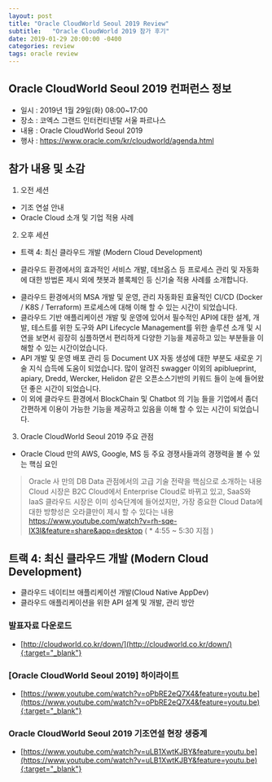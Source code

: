```yaml
---
layout: post
title: "Oracle CloudWorld Seoul 2019 Review"
subtitle:   "Oracle CloudWorld 2019 참가 후기"
date: 2019-01-29 20:00:00 -0400
categories: review
tags: oracle review
---
```


## Oracle CloudWorld Seoul 2019 컨퍼런스 정보
- 일시 : 2019년 1월 29일(화) 08:00~17:00
- 장소 : 코엑스 그랜드 인터컨티넨탈 서울 파르나스
- 내용 : Oracle CloudWorld Seoul 2019
- 행사 : https://www.oracle.com/kr/cloudworld/agenda.html


## 참가 내용 및 소감
1. 오전 세션 
- 기조 연설 안내
- Oracle Cloud 소개 및 기업 적용 사례

2. 오후 세션
- 트랙 4: 최신 클라우드 개발 (Modern Cloud Development)
* 클라우드 환경에서의 효과적인 서비스 개발, 데브옵스 등 프로세스 관리 및 자동화에 대한 방법론 제시 외에 챗봇과 블록체인 등 신기술 적용 사례를 소개합니다.

- 클라우드 환경에서의 MSA 개발 및 운영, 관리 자동화된 효율적인 CI/CD (Docker / K8S / Terraform) 프로세스에 대해 이해 할 수 있는 시간이 되었습니다.
- 클라우드 기반 애플리케이션 개발 및 운영에 있어서 필수적인 API에 대한 설계, 개발, 테스트를 위한 도구와 API Lifecycle Management를 위한 솔루션 소개 및 시연을 보면서 
   굉장히 심플하면서 편리하게 다양한 기능을 제공하고 있는 부분들을 이해할 수 있는 시간이었습니다.
- API 개발 및 운영 배포 관리 등 Document UX 자동 생성에 대한 부분도 새로운 기술 지식 습득에 도움이 되었습니다.
   많이 알려진 swagger 이외의 apiblueprint, apiary, Dredd, Wercker, Helidon 같은 오픈소스기반의 키워드 들이 눈에 들어왔던 좋은 시간이 되었습니다.
- 이 외에 클라우드 환경에서 BlockChain 및 Chatbot 의 기능 들을 기업에서 좀더 간편하게 이용이 가능한 기능을 제공하고 있음을 이해 할 수 있는 시간이 되었습니다.

3. Oracle CloudWorld Seoul 2019 주요 관점 
 - Oracle Cloud 만의 AWS, Google, MS 등 주요 경쟁사들과의 경쟁력을 볼 수 있는 핵심 요인
  > Oracle 사 만의 DB Data 관점에서의 고급 기술 전략을 핵심으로 소개하는 내용
  > Cloud 시장은 B2C Cloud에서 Enterprise Cloud로 바뀌고 있고, SaaS와 IaaS 클라우드 시장은 이미 성숙단계에 들어섰지만, 가장 중요한 Cloud Data에 대한 방향성은 오라클만이 제시 할 수 있다는 내용
  > https://www.youtube.com/watch?v=rh-sqe-lX3I&feature=share&app=desktop  ( * 4:55 ~ 5:30 지점 )


## 트랙 4: 최신 클라우드 개발 (Modern Cloud Development)
- 클라우드 네이티브 애플리케이션 개발(Cloud Native AppDev) 
- 클라우드 애플리케이션을 위한 API 설계 및 개발, 관리 방안


### 발표자료 다운로드
- [http://cloudworld.co.kr/down/](http://cloudworld.co.kr/down/){:target="_blank"}

### [Oracle CloudWorld Seoul 2019] 하이라이트
- [https://www.youtube.com/watch?v=oPbRE2eQ7X4&feature=youtu.be](https://www.youtube.com/watch?v=oPbRE2eQ7X4&feature=youtu.be){:target="_blank"}

### Oracle CloudWorld Seoul 2019 기조연설 현장 생중계
- [https://www.youtube.com/watch?v=uLB1XwtKJBY&feature=youtu.be](https://www.youtube.com/watch?v=uLB1XwtKJBY&feature=youtu.be){:target="_blank"}
